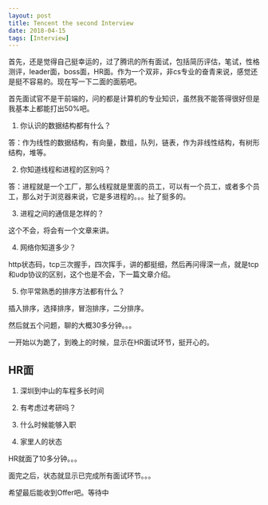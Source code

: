 ```yaml
---
layout: post
title: Tencent the second Interview
date: 2018-04-15
tags: [Interview]
---
```


首先，还是觉得自己挺幸运的，过了腾讯的所有面试，包括简历评估，笔试，性格测评，leader面，boss面，HR面。作为一个双非，非cs专业的奋青来说，感觉还是挺不容易的。现在写一下二面的面筋吧。

首先面试官不是干前端的，问的都是计算机的专业知识，虽然我不能答得很好但是我基本上都能打出50%吧。

1. 你认识的数据结构都有什么？

答：作为线性的数据结构，有向量，数组，队列，链表，作为非线性结构，有树形结构，堆等。

2. 你知道线程和进程的区别吗？

答：进程就是一个工厂，那么线程就是里面的员工，可以有一个员工，或者多个员工，那么对于浏览器来说，它是多进程的。。。扯了挺多的。

3. 进程之间的通信是怎样的？

这个不会，将会有一个文章来讲。

4. 网络你知道多少？

http状态码，tcp三次握手，四次挥手，讲的都挺细，然后再问得深一点，就是tcp和udp协议的区别，这个也是不会，下一篇文章介绍。

5. 你平常熟悉的排序方法都有什么？

插入排序，选择排序，冒泡排序，二分排序。

然后就五个问题，聊的大概30多分钟。。。

一开始以为跪了，到晚上的时候，显示在HR面试环节，挺开心的。

## HR面

1. 深圳到中山的车程多长时间

2. 有考虑过考研吗？

3. 什么时候能够入职

4. 家里人的状态

HR就面了10多分钟。。。

面完之后，状态就显示已完成所有面试环节。。。

希望最后能收到Offer吧。等待中